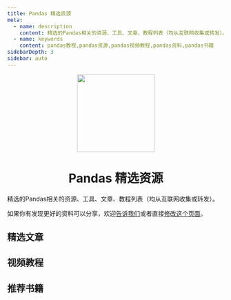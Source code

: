 ```yaml
---
title: Pandas 精选资源
meta:
  - name: description
    content: 精选的Pandas相关的资源、工具、文章、教程列表（均从互联网收集或转发）。
  - name: keywords
    content: pandas教程,pandas资源,pandas视频教程,pandas资料,pandas书籍
sidebarDepth: 3
sidebar: auto
---
```


<p></p>
<p></p>
<center>
<img style="width: 180px" src="/logo.svg">
<h1>Pandas 精选资源</h1>
</center>

精选的Pandas相关的资源、工具、文章、教程列表（均从互联网收集或转发）。

如果你有发现更好的资料可以分享，欢迎[告诉我们](https://github.com/teadocs/pandas-cn/issues)或者直接[修改这个页面](https://github.com/teadocs/pandas-cn/edit/master/docs/awesome/README.md)。

## 精选文章

<awesome :data="[
  {
    tag: '知乎',
    name: 'pandas 练习题大全',
    href: 'https://zhuanlan.zhihu.com/p/69371799'
  },
  {
    tag: '知乎',
    name: 'pandas 的常用 API 速查手册',
    href: 'https://zhuanlan.zhihu.com/p/25630700'
  },
  {
    tag: '知乎',
    name: '23种pandas核心操作，你需要过一遍吗？',
    href: 'https://zhuanlan.zhihu.com/p/43018099'
  },
  {
    tag: '知乎',
    name: '如何用 python 和 pandas 分析犯罪记录开放数据？',
    href: 'https://zhuanlan.zhihu.com/p/58314015'
  },
  {
    tag: '简书',
    name: '译:理解pandas中的tansform函数',
    href: 'https://www.jianshu.com/p/20f15354aedd'
  },
  {
    tag: '简书',
    name: '超好用的 pandas 之 groupby',
    href: 'https://www.jianshu.com/p/42f1d2909bb6'
  },
  {
    tag: '简书',
    name: 'pandas进阶（groupby,agg,apply）',
    href: 'https://www.jianshu.com/p/f035cc608293'
  },
  {
    tag: '简书',
    name: 'pandas.DataFrame删除行和列',
    href: 'https://www.jianshu.com/p/67e67c7034f6'
  },
  {
    tag: '简书',
    name: 'Pandas实现Hive中的窗口函数',
    href: 'https://www.jianshu.com/p/6ef54e943ad0'
  },
  {
    tag: '博客园',
    name: 'python数据分析之pandas学习',
    href: 'https://www.cnblogs.com/nxld/p/6058591.html'
  },
  {
    tag: '博客园',
    name: '用scikit-learn和pandas学习线性回归',
    href: 'https://www.cnblogs.com/pinard/p/6016029.html'
  },
  {
    tag: '博客园',
    name: 'pandas基础（附思维导图）',
    href: 'https://www.cnblogs.com/woaielf/p/5566820.html'
  },
  {
    tag: 'CSDN',
    name: 'pandas常用知识点总结',
    href: 'https://blog.csdn.net/wangpei1949/article/details/80472000'
  },
  {
    tag: 'CSDN',
    name: '使用pandas读取文件',
    href: 'https://blog.csdn.net/sinat_29957455/article/details/79054126'
  },
  {
    tag: 'CSDN',
    name: 'pandas 中的 series',
    href: 'https://blog.csdn.net/zhangzejia/article/details/79558399'
  }
]"></awesome>

## 视频教程

<awesome :data="[
  {
    tag: 'bilibili',
    name: 'numpy & pandas (莫烦 python 数据处理教程)',
    href: 'https://www.bilibili.com/video/av16378934?from=search&seid=15880205862713615709'
  },
  {
    tag: 'bilibili',
    name: '【全30集】使用 pandas 进行数据分析：Data analysis in Python with pandas',
    href: 'https://www.bilibili.com/video/av6785636?from=search&seid=15880205862713615709'
  },
  {
    tag: 'bilibili',
    name: 'python进阶-pandas数据分析库',
    href: 'https://www.bilibili.com/video/av38356551?from=search&seid=15880205862713615709'
  },
  {
    tag: 'bilibili',
    name: 'python数据分析模块 pandas教程 实战教程',
    href: 'https://www.bilibili.com/video/av48461259?from=search&seid=15880205862713615709'
  },
  {
    tag: 'bilibili',
    name: 'pandas数据科学最佳实践 by Kevin Markham',
    href: 'https://www.bilibili.com/video/av53400543?from=search&seid=11913881822934039260'
  }
]"></awesome>

## 推荐书籍

<awesome :data="[
  {
    tag: '百度网盘',
    name: '《利用Python进行数据分析(第二版)》高清中文版PDF+高清英文版PDF',
    href: 'https://pan.baidu.com/s/1K3DjJ9S1S3AxpacEElNF9Q'
  }
]"></awesome>
